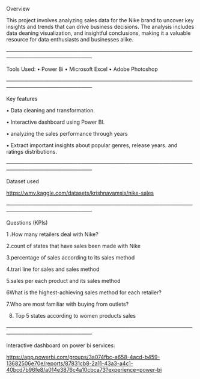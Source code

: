 Overview

This project involves analyzing sales data for the Nike brand to uncover key insights and trends that can drive
business decisions. The analysis includes data deaning visualization, and insightful conclusions, making it a valuable
resource for data enthusiasts and businesses alike.

─────────────────────────────────────────────────────────────────────────

Tools Used:
• Power Bi
• Microsoft Excel
• Adobe Photoshop

─────────────────────────────────────────────────────────────────────────

Key features

• Data cleaning and transformation.

• Interactive dashboard using Power Bl.

• analyzing the sales performance through years

• Extract important insights about popular genres, release years. and ratings distributions.


─────────────────────────────────────────────────────────────────────────

Dataset used

https://wmv.kaggle.com/datasets/krishnavamsis/nike-sales

─────────────────────────────────────────────────────────────────────────

Questions (KPIs)

1 .How many retailers deal with Nike?

2.count of states that have sales been made with Nike

3.percentage of sales according to its sales method

4.trari line for sales and sales method

5.sales per each product and its sales method

6What is the highest-achieving sales method for each retailer?

7.Who are most familiar with buying from outlets?

8. Top 5 states according to women products sales

─────────────────────────────────────────────────────────────────────────

Interactive dashboard on power bi services:

https://app.powerbi.com/groups/3a074fbc-a658-4acd-b459-13682506e70e/reports/87831cb8-2a11-43a3-a4c1-40bcd7b96fe8/a014e3876c4a10cbca73?experience=power-bi
